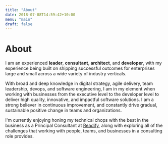 ```yaml
---
title: "About"
date: 2018-07-08T14:59:42+10:00
menu: "main"
draft: false
---
```


# About

I am an experienced **leader**, **consultant**, **architect**, and **developer**, with my experience being built on shipping successful outcomes for enterprises large and small across a wide variety of industry verticals.

With broad and deep knowledge in digital strategy, agile delivery, team leadership, devops, and software engineering, I am in my element when working with businesses from the executive level to the developer level to deliver high quality, innovative, and impactful software solutions. I am a strong believer in continuous improvement, and constantly drive gradual, sustainable positive change in teams and organizations.

I'm currently enjoying honing my technical chops with the best in the business as a Principal Consultant at [Readify](https://readify.net/), along with exploring all of the challenges that working with people, teams, and businesses in a consulting role provides.